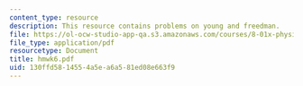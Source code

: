 ```yaml
---
content_type: resource
description: This resource contains problems on young and freedman.
file: https://ol-ocw-studio-app-qa.s3.amazonaws.com/courses/8-01x-physics-i-classical-mechanics-with-an-experimental-focus-fall-2002/130ffd5814554a5ea6a581ed08e663f9_hmwk6.pdf
file_type: application/pdf
resourcetype: Document
title: hmwk6.pdf
uid: 130ffd58-1455-4a5e-a6a5-81ed08e663f9
---
```

